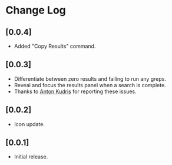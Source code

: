 # Change Log

## [0.0.4]

- Added "Copy Results" command.

## [0.0.3]

- Differentiate between zero results and failing to run any greps.
- Reveal and focus the results panel when a search is complete.
- Thanks to [Anton Kudris](https://github.com/jodaka) for reporting these issues.

## [0.0.2]

- Icon update.

## [0.0.1]

- Initial release.
